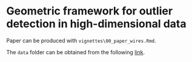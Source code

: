 # Geometric framework for outlier detection in high-dimensional data

Paper can be produced with `vignettes\00_paper_wires.Rmd`.

The `data` folder can be obtained from the following [link](https://syncandshare.lrz.de/getlink/fiTbvttXZBYBi6H7sxQaZ14w/data.zip).
